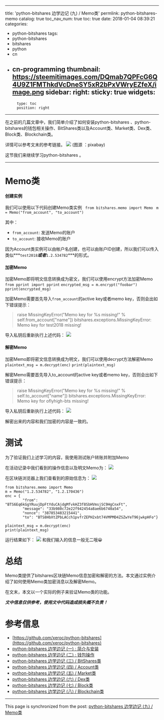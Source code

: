 
---
title: 'python-bitshares 边学边记 (九) / Memo类'
permlink: python-bitshares-memo
catalog: true
toc_nav_num: true
toc: true
date: 2018-01-04 08:39:21
categories:
- python-bitshares
tags:
- python-bitshares
- bitshares
- python
- cn
- cn-programming
thumbnail: https://steemitimages.com/DQmab7QPFcG6Q4U9Z1FMThkdVcDneSY5xR2bPxVWryEZfeX/image.png
sidebar:
    right:
        sticky: true
widgets:
    -
        type: toc
        position: right
---


在之前的几篇文章中，我们简单介绍了如何安装python-bitshares 、python-bitshares的钱包相关操作、BitShares类以及Account类、Market类、Dex类、Block类、Blockchain类。

详情可以参考文末的参考链接。
![](https://steemitimages.com/DQmab7QPFcG6Q4U9Z1FMThkdVcDneSY5xR2bPxVWryEZfeX/image.png)
(图源 ：pixabay)

这节我们来继续学习python-bitshares 。

---
# Memo类

#### 创建实例

我们可以使用以下代码创建Memo类实例
` from bitshares.memo import Memo` 
` m = Memo("from_account", "to_account")` 

其中：
* `from_account`: 发送Memo的账户
* `to_account`: 接收Memo的账户

因为Account类实例可以由帐户名创建，也可以由账户ID创建，所以我们可以传入类似***`test2018`***或者***`1.2.534782`***的形式。

#### 加密Memo

加密Memo即将明文信息转换成为密文，我们可以使用encrypt方法加密Memo
`from pprint import pprint`
`encrypted_msg = m.encrypt("foobar")`
`pprint(encrypted_msg)`

加密Memo需要首先导入`from_account`的active key或者memo key，否则会出如下错误提示：
>    raise MissingKeyError("Memo key for %s missing!" % self.from_account["name"])
bitshares.exceptions.MissingKeyError: Memo key for test2018 missing!

导入私钥后重新执行上述代码：
![](https://steemitimages.com/DQmfTzAEAaUPQ45pPMWZqWSkeTCKqwTKjZfSgzhGi5oefYr/image.png)


#### 解密Memo

加密Memo即将密文信息转换成为明文，我们可以使用decrypt方法解密Memo
`plaintext_msg = m.decrypt(enc)`
`print(plaintext_msg)`

解密Memo需要首先导入to_account的active key或者memo key，否则会出如下错误提示：
>raise MissingKeyError("Memo key for %s missing!" % self.to_account["name"])
bitshares.exceptions.MissingKeyError: Memo key for oflyhigh-bts missing!


导入私钥后重新执行上述代码：
![](https://steemitimages.com/DQmNss5sS6r9JZwhYotnfQxSSgqiQ3mgACTKoHHyDs6MVcw/image.png)

解密出来的内容和我们加密的内容是一致的。


# 测试

为了验证我们上述学习的内容，我使用测试账户转账并附加Memo

在活动记录中我们看到的操作信息以及明文Memo为：
![](https://steemitimages.com/DQmYByg9vdGX7GAkKLbSG93nVPnGCKbNQaVUMcLepM8pnNC/image.png)

在区块链浏览器上我们查看到的原始信息为：
![](https://steemitimages.com/DQmUe9a619ucWSjYc5Y5ugM8AZRtRPZtRPV1eNindgaC9jt/image.png)

```
from bitshares.memo import Memo
m = Memo("1.2.534782", "1.2.170436")
enc = {
        "from": "BTS6Eq6kGgYRuujDpFtYduCAjdgMfvkHZ3f8SbHVmsjSC9HgCnxFt",
        "message": "33b980c72e22f942454a8ae6b6740a54",
        "nonce": "387853483215441",
        "to": "BTS8HbXtZPbLACch1pvfrZEPH2xbt74VMPMD4ZSZwYeT96jwkpHFo"}

plaintext_msg = m.decrypt(enc)
print(plaintext_msg)
```
运行结果如下：
![](https://steemitimages.com/DQmPekNWxw4e4gAyBUafKomqLEWQGtQz5MsVjgDDh6VNRAo/image.png)
和我们输入的信息一般无二哦😀

# 总结

Memo类提供了bitshares区块链Memo信息加密和解密的方法。本文通过实例介绍了如何使用Memo类加密消息以及解密Memo。

在文末，本文以一个实际的例子来验证Memo类的功能。

***文中信息仅供参考，使用文中代码造成损失概不负责！***


# 参考信息

* [https://github.com/xeroc/python-bitshares](https://github.com/xeroc/python-bitshares)
* [python-bitshares 边学边记 (一) : 简介与安装](https://steemit.com/python-bitshares/@oflyhigh/python-bitshares)
* [python-bitshares 边学边记 (二) : 钱包操作](https://steemit.com/python-bitshares/@oflyhigh/3ab1oc-python-bitshares)
* [python-bitshares 边学边记 (三) / BitShares类](https://steemit.com/python-bitshares/@oflyhigh/python-bitshares-bitshares)
* [python-bitshares 边学边记 (四) / Account类](https://steemit.com/python-bitshares/@oflyhigh/python-bitshares-account)
* [python-bitshares 边学边记 (五) / Market类](https://steemit.com/python-bitshares/@oflyhigh/python-bitshares-market)
* [python-bitshares 边学边记 (六) / Dex类](https://steemit.com/python-bitshares/@oflyhigh/python-bitshares-dex)
* [python-bitshares 边学边记 (七) / Block类](https://steemit.com/python-bitshares/@oflyhigh/python-bitshares-block)
* [python-bitshares 边学边记 (八) / Blockchain类](https://steemit.com/python-bitshares/@oflyhigh/python-bitshares-blockchain)

- - -

This page is synchronized from the post: [python-bitshares 边学边记 (九) / Memo类](https://steemit.com/@oflyhigh/python-bitshares-memo)
